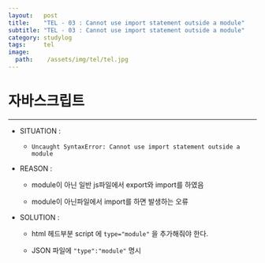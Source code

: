 ```yaml
---
layout:   post
title:    "TEL - 03 : Cannot use import statement outside a module"
subtitle: "TEL - 03 : Cannot use import statement outside a module"
category: studylog
tags:     tel
image:
  path:    /assets/img/tel/tel.jpg
---
```

<!-- more -->  
# 자바스크립트  
---  

* SITUATION :  

  * `Uncaught SyntaxError: Cannot use import statement outside a module`

* REASON :  

  * module이 아닌 일반 js파일에서 export와 import를 하였음

  * module이 아닌파일에서 import를 하면 발생하는 오류

* SOLUTION :

  * html 헤드부분 script 에 `type="module"` 을 추가해줘야 한다.

  * JSON 파일에 `"type":"module"` 명시

